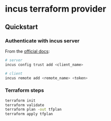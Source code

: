 # incus terraform provider

## Quickstart

### Authenticate with incus server

From the [official docs](https://linuxcontainers.org/incus/docs/main/howto/server_expose/#authenticate-with-the-incus-server):

```bash
# server
incus config trust add <client_name>

# client
incus remote add <remote_name> <token>
```

### Terraform steps

```bash
terraform init
terraform validate
terraform plan -out tfplan
terraform apply tfplan
```
